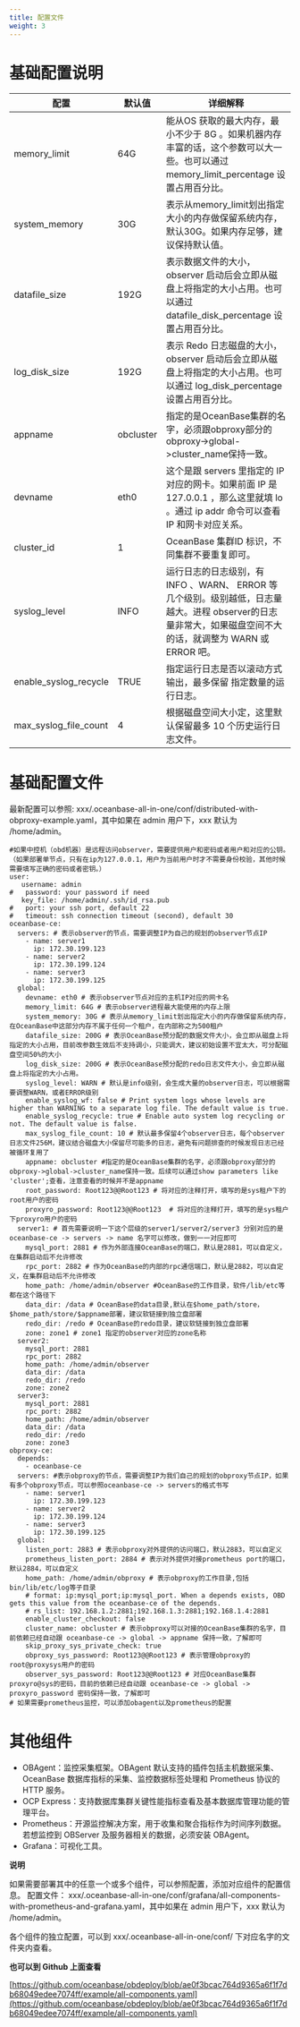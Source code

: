 ```yaml
---
title: 配置文件
weight: 3
---
```



# 基础配置说明
| 配置 | 默认值 | 详细解释 |
| --- | --- | --- |
| memory_limit | 64G | 能从OS 获取的最大内存，最小不少于 8G 。如果机器内存丰富的话，这个参数可以大一些。也可以通过 memory_limit_percentage 设置占用百分比。 |
| system_memory | 30G | 表示从memory_limit划出指定大小的内存做保留系统内存，默认30G。如果内存足够，建议保持默认值。 |
| datafile_size | 192G | 表示数据文件的大小，observer 启动后会立即从磁盘上将指定的大小占用。也可以通过 datafile_disk_percentage 设置占用百分比。 |
| log_disk_size | 192G | 表示 Redo 日志磁盘的大小，observer 启动后会立即从磁盘上将指定的大小占用。也可以通过 log_disk_percentage 设置占用百分比。 |
| appname | obcluster | 指定的是OceanBase集群的名字，必须跟obproxy部分的obproxy->global->cluster_name保持一致。 |
| devname | eth0 | 这个是跟 servers 里指定的 IP 对应的网卡。如果前面 IP 是 127.0.0.1 ，那么这里就填  lo 。通过 ip addr 命令可以查看 IP 和网卡对应关系。 |
| cluster_id | 1 | OceanBase 集群ID 标识，不同集群不要重复即可。 |
| syslog_level | INFO | 运行日志的日志级别，有 INFO 、WARN、 ERROR 等几个级别。级别越低，日志量越大。进程 observer的日志量非常大，如果磁盘空间不大的话，就调整为 WARN 或 ERROR 吧。 |
| enable_syslog_recycle | TRUE | 指定运行日志是否以滚动方式输出，最多保留 指定数量的运行日志。 |
| max_syslog_file_count | 4 | 根据磁盘空间大小定，这里默认保留最多 10 个历史运行日志文件。 |


# 基础配置文件
最新配置可以参照: xxx/.oceanbase-all-in-one/conf/distributed-with-obproxy-example.yaml，其中如果在 admin 用户下，xxx 默认为 /home/admin。
```
#如果中控机（obd机器）是远程访问observer，需要提供用户和密码或者用户和对应的公钥。（如果部署单节点，只有在ip为127.0.0.1，用户为当前用户时才不需要身份校验，其他时候需要填写正确的密码或者密钥。）
user:
   username: admin
#   password: your password if need
   key_file: /home/admin/.ssh/id_rsa.pub
#   port: your ssh port, default 22
#   timeout: ssh connection timeout (second), default 30
oceanbase-ce:
  servers: # 表示observer的节点，需要调整IP为自己的规划的observer节点IP
    - name: server1
      ip: 172.30.199.123
    - name: server2
      ip: 172.30.199.124
    - name: server3
      ip: 172.30.199.125
  global:
    devname: eth0 # 表示observer节点对应的主机IP对应的网卡名
    memory_limit: 64G # 表示observer进程最大能使用的内存上限
    system_memory: 30G # 表示从memory_limit划出指定大小的内存做保留系统内存，在OceanBase中这部分内存不属于任何一个租户，在内部称之为500租户
    datafile_size: 200G # 表示OceanBase预分配的数据文件大小，会立即从磁盘上将指定的大小占用，目前改参数生效后不支持调小，只能调大，建议初始设置不宜太大，可分配磁盘空间50%的大小
    log_disk_size: 200G # 表示OceanBase预分配的redo日志文件大小，会立即从磁盘上将指定的大小占用。
    syslog_level: WARN # 默认是info级别，会生成大量的observer日志，可以根据需要调整WARN，或者ERROR级别
    enable_syslog_wf: false # Print system logs whose levels are higher than WARNING to a separate log file. The default value is true.
    enable_syslog_recycle: true # Enable auto system log recycling or not. The default value is false.
    max_syslog_file_count: 10 # 默认最多保留4个observer日志，每个observer日志文件256M，建议结合磁盘大小保留尽可能多的日志，避免有问题排查的时候发现日志已经被循环复用了
    appname: obcluster #指定的是OceanBase集群的名字，必须跟obproxy部分的obproxy->global->cluster_name保持一致。后续可以通过show parameters like 'cluster';查看，注意查看的时候并不是appname
    root_password: Root123@@Root123 # 将对应的注释打开，填写的是sys租户下的root用户的密码
    proxyro_password: Root123@@Root123  # 将对应的注释打开，填写的是sys租户下proxyro用户的密码
  server1: # 首先需要说明一下这个层级的server1/server2/server3 分别对应的是 oceanbase-ce -> servers -> name 名字可以修改，做到一一对应即可
    mysql_port: 2881 # 作为外部连接OceanBase的端口，默认是2881，可以自定义，在集群启动后不允许修改
    rpc_port: 2882 # 作为OceanBase的内部的rpc通信端口，默认是2882，可以自定义，在集群启动后不允许修改
    home_path: /home/admin/observer #OceanBase的工作目录，软件/lib/etc等都在这个路径下
    data_dir: /data # OceanBase的data目录,默认在$home_path/store，$home_path/store/$appname部署，建议软链接到独立盘部署
    redo_dir: /redo # OceanBase的redo目录，建议软链接到独立盘部署
    zone: zone1 # zone1 指定的observer对应的zone名称
  server2:
    mysql_port: 2881
    rpc_port: 2882
    home_path: /home/admin/observer
    data_dir: /data
    redo_dir: /redo
    zone: zone2
  server3:
    mysql_port: 2881
    rpc_port: 2882
    home_path: /home/admin/observer
    data_dir: /data
    redo_dir: /redo
    zone: zone3
obproxy-ce:
  depends:
    - oceanbase-ce
  servers: #表示obproxy的节点，需要调整IP为我们自己的规划的obproxy节点IP，如果有多个obproxy节点，可以参照oceanbase-ce -> servers的格式书写
    - name: server1
      ip: 172.30.199.123
    - name: server2
      ip: 172.30.199.124
    - name: server3
      ip: 172.30.199.125
  global:
    listen_port: 2883 # 表示obproxy对外提供的访问端口，默认2883，可以自定义
    prometheus_listen_port: 2884 # 表示对外提供对接prometheus port的端口，默认2884，可以自定义
    home_path: /home/admin/obproxy # 表示obproxy的工作目录,包括bin/lib/etc/log等子目录
    # format: ip:mysql_port;ip:mysql_port. When a depends exists, OBD gets this value from the oceanbase-ce of the depends.
    # rs_list: 192.168.1.2:2881;192.168.1.3:2881;192.168.1.4:2881
    enable_cluster_checkout: false
    cluster_name: obcluster # 表示obproxy可以对接的OceanBase集群的名字，目前依赖已经自动跟 oceanbase-ce -> global -> appname 保持一致，了解即可
    skip_proxy_sys_private_check: true
    obproxy_sys_password: Root123@@Root123 # 表示管理obproxy的root@proxysys用户的密码
    observer_sys_password: Root123@@Root123 # 对应OceanBase集群proxyro@sys的密码，目前的依赖已经自动跟 oceanbase-ce -> global -> proxyro_password 密码保持一致，了解即可
# 如果需要prometheus监控，可以添加obagent以及prometheus的配置
```

# 其他组件

- OBAgent：监控采集框架。OBAgent 默认支持的插件包括主机数据采集、OceanBase 数据库指标的采集、监控数据标签处理和 Prometheus 协议的 HTTP 服务。
- OCP Express：支持数据库集群关键性能指标查看及基本数据库管理功能的管理平台。
- Prometheus：开源监控解决方案，用于收集和聚合指标作为时间序列数据。若想监控到 OBServer 及服务器相关的数据，必须安装 OBAgent。
- Grafana：可视化工具。

**说明**

如果需要部署其中的任意一个或多个组件，可以参照配置，添加对应组件的配置信息。
配置文件：
xxx/.oceanbase-all-in-one/conf/grafana/all-components-with-prometheus-and-grafana.yaml，其中如果在 admin 用户下，xxx 默认为 /home/admin。

各个组件的独立配置，可以到 xxx/.oceanbase-all-in-one/conf/ 下对应名字的文件夹内查看。

**也可以到 Github 上面查看**

[https://github.com/oceanbase/obdeploy/blob/ae0f3bcac764d9365a6f1f7db68049edee7074ff/example/all-components.yaml](https://github.com/oceanbase/obdeploy/blob/ae0f3bcac764d9365a6f1f7db68049edee7074ff/example/all-components.yaml)

